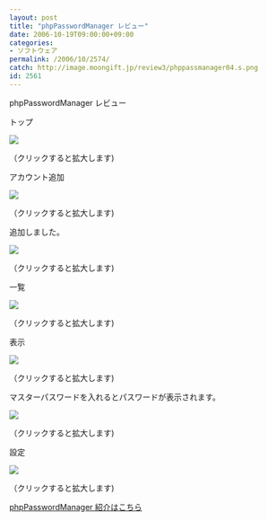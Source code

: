 ```yaml
---
layout: post
title: "phpPasswordManager レビュー"
date: 2006-10-19T09:00:00+09:00
categories:
- ソフトウェア
permalink: /2006/10/2574/
catch: http://image.moongift.jp/review3/phppassmanager04.s.png
id: 2561
---
```

phpPasswordManager レビュー  
<!--more-->

トップ

  

[![](http://image.moongift.jp/review3/phppassmanager01.s.png)](http://image.moongift.jp/review3/phppassmanager01.png)  
  
（クリックすると拡大します)

  

アカウント追加

  

[![](http://image.moongift.jp/review3/phppassmanager02.s.png)](http://image.moongift.jp/review3/phppassmanager02.png)  
  
（クリックすると拡大します)

  

追加しました。

  

[![](http://image.moongift.jp/review3/phppassmanager03.s.png)](http://image.moongift.jp/review3/phppassmanager03.png)  
  
（クリックすると拡大します)

  

一覧

  

[![](http://image.moongift.jp/review3/phppassmanager04.s.png)](http://image.moongift.jp/review3/phppassmanager04.png)  
  
（クリックすると拡大します)

  

表示

  

[![](http://image.moongift.jp/review3/phppassmanager05.s.png)](http://image.moongift.jp/review3/phppassmanager05.png)  
  
（クリックすると拡大します)

  

マスターパスワードを入れるとパスワードが表示されます。

  

[![](http://image.moongift.jp/review3/phppassmanager06.s.png)](http://image.moongift.jp/review3/phppassmanager06.png)  
  
（クリックすると拡大します)

  

設定

  

[![](http://image.moongift.jp/review3/phppassmanager07.s.png)](http://image.moongift.jp/review3/phppassmanager07.png)  
  
（クリックすると拡大します)

  

[phpPasswordManager 紹介はこちら](http://oss.moongift.jp/intro/i-2573.html)

